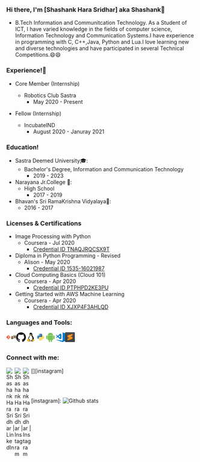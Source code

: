 ### Hi there, I'm [Shashank Hara Sridhar] aka Shashank👋
- B.Tech Information and Communitcation Technology. As a Student of ICT, I have varied knowledge in the fields of computer science, Information Technology and Communication Systems.I have experience in programming with C, C++,Java, Python and Lua.I love learning new and diverse technologies and have participated in several Technical Competitions.:smile::smile:

### Experience!:briefcase:
  - Core Member (Internship)
    - Robotics Club Sastra
      - May 2020 - Present

  - Fellow (Internship)
    - IncubateIND
      - August 2020 - Januray 2021

### Education!
  - Sastra Deemed University:mortar_board::
    - Bachelor's Degree, Information and Communication Technology 
      - 2019 - 2023
  - Narayana Jr.College :school_satchel::
    - High School 
      - 2017 - 2019
  - Bhavan's Sri RamaKrishna Vidyalaya:school::
     - 2016 - 2017

### Licenses & Certifications
  - Image Processing with Python
    - Coursera - Jul 2020
      - [Credential ID TNAQJRQCSX9T](https://coursera.org/share/01364924101f31dc3ecee8d0cf678554)
  - Diploma in Python Programming - Revised
    - Alison - May 2020
      - [Credential ID 1535-16021987](https://alison.com/certification/check/%242y%2410%248mIwp3oUAYEezNQ97lobuW4hGNEq9LCZmhGwqW.IsIdp6BpIXgVi)
  - Cloud Computing Basics (Cloud 101)
    - Coursera - Apr 2020
      - [Credential ID PTPHPD2KE3PU](https://www.coursera.org/account/accomplishments/certificate/PTPHPD2KE3PU)
  - Getting Started with AWS Machine Learning
    - Coursera - Apr 2020
      - [Credential ID XJXP4F3AHLQD](https://www.coursera.org/account/accomplishments/certificate/XJXP4F3AHLQD)      

  
### Languages and Tools:

<img align="left" alt="Git" width="26px" src="https://raw.githubusercontent.com/github/explore/80688e429a7d4ef2fca1e82350fe8e3517d3494d/topics/git/git.png" />
<img align="left" alt="GitHub" width="26px" src="https://raw.githubusercontent.com/github/explore/78df643247d429f6cc873026c0622819ad797942/topics/github/github.png" />
<img align="left" alt="Linux" width="26px" src="https://raw.githubusercontent.com/github/explore/master/topics/linux/linux.png" />
<img align="left" alt="Python" width="26px" src="https://raw.githubusercontent.com/github/explore/master/topics/python/python.png" />
<img align="left" alt="Android" width="26px" src="https://raw.githubusercontent.com/github/explore/master/topics/android/android.png" />
<img align="left" alt="Visual Studio Code" width="26px" src="https://raw.githubusercontent.com/github/explore/80688e429a7d4ef2fca1e82350fe8e3517d3494d/topics/visual-studio-code/visual-studio-code.png" />
<img align="left" alt="Sublime Text" width="26px" src="https://raw.githubusercontent.com/github/explore/master/topics/sublime-text/sublime-text.png" />

<br />
<br />

### Connect with me:

[<img align="left" alt="Shashank Hara Sridhar | LinkedIn" width="22px" src="https://cdn.jsdelivr.net/npm/simple-icons@3.3.0/icons/linkedin.svg" />][linkedin]
[<img align="left" alt="Shashank Hara Sridhar | Instagram" width="22px" src="https://cdn.jsdelivr.net/npm/simple-icons@v3/icons/instagram.svg" />][instagram]
[<img align="left" alt="Shashank Hara Sridhar | Instagram" width="22px" src="https://cdn.jsdelivr.net/npm/simple-icons@v3/icons/medium.svg" />][medium]


<br />
<br />



[linkedin]: https://www.linkedin.com/in/shashank-hara-sridhar-a9761a1a6/
[medium]: https://hshashank06.medium.com/
[instagram]: 
![Github stats](https://github-readme-stats.vercel.app/api?username=hshashank06)

